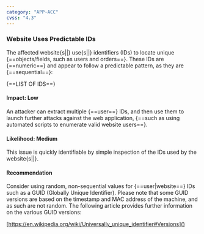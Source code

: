 ```yaml
---
category: "APP-ACC"
cvss: "4.3"
---
```

### Website Uses Predictable IDs
The affected website{s||} use{s||} identifiers (IDs) to locate unique {==objects/fields, such as users and orders==}. These IDs are {==numeric==} and appear to follow a predictable pattern, as they are {==sequential==}:

{==LIST OF IDS==}
#### Impact: Low
An attacker can extract multiple {==user==} IDs, and then use them to launch further attacks against the web application, {==such as using automated scripts to enumerate valid website users==}.
#### Likelihood: Medium
This issue is quickly identifiable by simple inspection of the IDs used by the website{s||}.
#### Recommendation
Consider using random, non-sequential values for {==user|website==} IDs such as a GUID (Globally Unique Identifier). Please note that some GUID versions are based on the timestamp and MAC address of the machine, and as such are not random. The following article provides further information on the various GUID versions:

[https://en.wikipedia.org/wiki/Universally_unique_identifier#Versions]()